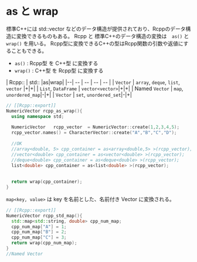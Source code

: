 # as と wrap

標準C++には std::vector などのデータ構造が提供されており、Rcppのデータ構造に変換できるものもある。
Rcpp と 標準C++のデータ構造の変換は　`as()` と `wrap()` を用いる。
Rcpp型に変換できるC++の型はRcpp関数の引数や返値にすることもできる。


* `as()` : Rcpp型 を C++型 に変換する
* `wrap()` : C++型 を Rcpp型 に変換する

| Rcpp:: | std:: |as|wrap|
|--| -- | -- | -- | -- |
| `Vector` | `array`, `deque`, `list`, `vector` |+|+|
| `List`, `DataFrame` | `vector<vector>`|+|+|
| Named `Vector` | `map`, `unordered_map`|-|+|
| `Vector` | `set`, `unordered_set`|-|+|


```cpp
// [[Rcpp::export]]
NumericVector rcpp_as_wrap(){
  using namespace std;
  
  NumericVector   rcpp_vector  = NumericVector::create(1,2,3,4,5);
  rcpp_vector.names() = CharacterVector::create("A","B","C","D");
  
  //OK
  //array<double, 5> cpp_container = as<array<double,5> >(rcpp_vector);
  //vector<double> cpp_container = as<vector<double> >(rcpp_vector);
  //deque<double> cpp_container = as<deque<double> >(rcpp_vector);
  list<double> cpp_container = as<list<double> >(rcpp_vector);
  
  
  return wrap(cpp_container);
}
```




`map<key, value>` は key を名前とした、名前付き Vector に変換される。

```cpp
// [[Rcpp::export]]
NumericVector rcpp_std_map(){
  std::map<std::string, double> cpp_num_map;
  cpp_num_map["A"] = 1;
  cpp_num_map["B"] = 2;
  cpp_num_map["C"] = 3;
  return wrap(cpp_num_map);
}
//Named Vector

```



